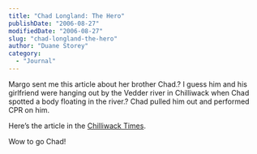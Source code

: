 ```yaml
---
title: "Chad Longland: The Hero"
publishDate: "2006-08-27"
modifiedDate: "2006-08-27"
slug: "chad-longland-the-hero"
author: "Duane Storey"
category:
  - "Journal"
---
```


Margo sent me this article about her brother Chad.? I guess him and his girlfriend were hanging out by the Vedder river in Chilliwack when Chad spotted a body floating in the river.? Chad pulled him out and performed CPR on him.

Here’s the article in the [Chilliwack Times](http://www.chilliwacktimes.com/issues06/084106/news/084106nn5.html).

Wow to go Chad!